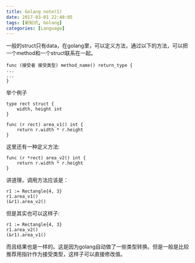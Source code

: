 ```yaml
---
title: Golang note(1)
date: 2017-03-01 22:40:05
tags: [新知识, Golang]
categories: [Language]
---
```

一般的struct只有data，在golang里，可以定义方法，通过以下的方法，可以把一个method和一个struct联系在一起。

```
func (接受者 接受类型) method_name() return_type {
...
...
}
```

举个例子

```
type rect struct {
    width, height int
}

func (r rect) area_v1() int {
    return r.width * r.height
}
```
这里还有一种定义方法:

```
func (r *rect) area_v2() int {
    return r.width * r.height
}
```
讲道理，调用方法应该是：

```
r1 := Rectangle{4, 3}
r1.area_v1()
(&r1).area_v2()
```
但是其实也可以这样子:

```
r1 := Rectangle{4, 3}
r1.area_v2()
(&r1).area_v1()
```
而且结果也是一样的。这是因为golang自动做了一些类型转换。但是一般是比较推荐用指针作为接受类型，这样子可以直接修改值。

